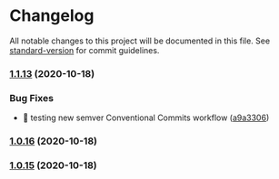 # Changelog

All notable changes to this project will be documented in this file. See [standard-version](https://github.com/conventional-changelog/standard-version) for commit guidelines.

### [1.1.13](https://github.com/Herm71/hds-storefront-child/compare/v1.0.16...v1.1.13) (2020-10-18)


### Bug Fixes

* :art: testing new semver Conventional Commits workflow ([a9a3306](https://github.com/Herm71/hds-storefront-child/commit/a9a3306c391b9f72d1b45bc6cdaa7f0956dd17a7))

### [1.0.16](https://github.com/Herm71/hds-storefront-child/compare/v1.0.15...v1.0.16) (2020-10-18)

### [1.0.15](https://github.com/Herm71/hds-storefront-child/compare/v1.0.14...v1.0.15) (2020-10-18)
